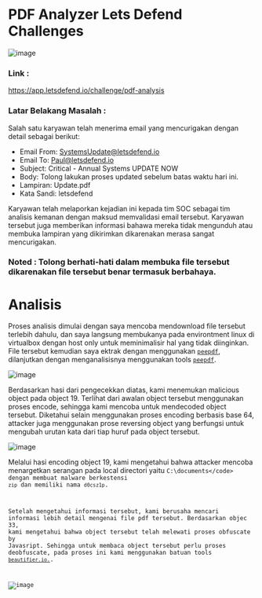 # PDF Analyzer Lets Defend Challenges

![image](https://user-images.githubusercontent.com/43168046/210167881-5ad9edce-fed1-4012-ad2e-a8420dd3122a.png)

### Link : 
https://app.letsdefend.io/challenge/pdf-analysis

### Latar Belakang Masalah : 
Salah satu karyawan telah menerima email yang mencurigakan dengan detail sebagai berikut:

- Email From: SystemsUpdate@letsdefend.io 
- Email To: Paul@letsdefend.io 
- Subject: Critical - Annual Systems UPDATE NOW 
- Body: Tolong lakukan proses updated sebelum batas waktu hari ini. 
- Lampiran: Update.pdf 
- Kata Sandi: letsdefend

Karyawan telah melaporkan kejadian ini kepada tim SOC sebagai tim analisis kemanan dengan maksud memvalidasi email tersebut. Karyawan tersebut juga memberikan informasi bahawa mereka tidak mengunduh atau membuka lampiran yang dikirimkan dikarenakan merasa sangat mencurigakan. 

### Noted : Tolong berhati-hati dalam membuka file tersebut dikarenakan file tersebut benar termasuk berbahaya. 

# Analisis
Proses analisis dimulai dengan saya mencoba mendownload file tersebut terlebih dahulu, dan saya langsung membukanya pada environtment linux di virtualbox dengan host only untuk meminimalisir hal yang tidak diinginkan.  File tersebut kemudian saya ektrak dengan menggunakan <a href="#"><code>peepdf</code></a>, dilanjutkan dengan menganalisisnya menggunakan tools <a href="https://github.com/jesparza/peepdf" target="_blank"><code>peepdf</code></a>. 

![image](https://user-images.githubusercontent.com/43168046/210489392-8b56f939-dc0f-4523-8916-f7945f88dc6f.png)

Berdasarkan hasi dari pengecekkan diatas, kami menemukan malicious object pada object 19. Terlihat dari awalan object tersebut menggunakan proses encode, sehingga kami mencoba untuk mendecoded object tersebut.  Diketahui selain menggunakan proses encoding berbasis base 64, attacker juga menggunakan prose reversing object yang berfungsi untuk mengubah urutan kata dari tiap huruf pada object tersebut. 

![image](https://user-images.githubusercontent.com/43168046/210490648-f10ab7d8-7ae2-4367-a0d2-6c3d0d8eeb96.png)

Melalui hasi encoding object 19, kami mengetahui bahwa attacker mencoba menargetkan serangan pada local directori yaitu  <code>C:\documents\</code> dengan membuat malware berkestensi <code>zip</code> dan memiliki nama <code>d0csz1p</code>. 

Setelah mengetahui informasi tersebut, kami berusaha mencari informasi lebih detail mengenai file pdf tersebut. Berdasarkan objec 33, kami mengetahui bahwa object tersebut telah melewati proses obfuscate by Javasript. Sehingga untuk membaca object tersebut perlu proses deobfuscate, pada proses ini kami menggunakan batuan tools <a href="https://beautifier.io/"><code>beautifier.io.</code></a>.

![image](https://user-images.githubusercontent.com/43168046/210493323-eabb88f0-91f9-486a-87c2-acc6b822a6e2.png)


